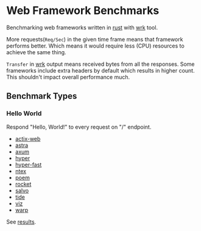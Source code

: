 # Web Framework Benchmarks

Benchmarking web frameworks written in [rust] with [wrk] tool.

More requests(`Req/Sec`) in the given time frame means that framework performs
better.  Which means it would require less (CPU) resources to achieve the same
thing.

`Transfer` in [wrk] output means received bytes from all the responses.
Some frameworks include extra headers by default which results in higher count.
This shouldn't impact overall performance much.

## Benchmark Types

### Hello World

Respond "Hello, World!" to every request on "/" endpoint.

- [actix-web](benchmark/hello-world/actix-web/src/main.rs)
- [astra](benchmark/hello-world/astra/src/main.rs)
- [axum](benchmark/hello-world/axum/src/main.rs)
- [hyper](benchmark/hello-world/hyper/src/main.rs)
- [hyper-fast](benchmark/hello-world/hyper-fast/src/main.rs)
- [ntex](benchmark/hello-world/ntex/src/main.rs)
- [poem](benchmark/hello-world/poem/src/main.rs)
- [rocket](benchmark/hello-world/rocket/src/main.rs)
- [salvo](benchmark/hello-world/salvo/src/main.rs)
- [tide](benchmark/hello-world/tide/src/main.rs)
- [viz](benchmark/hello-world/viz/src/main.rs)
- [warp](benchmark/hello-world/warp/src/main.rs)

See [results](result/hello-world-AMD-EPYC-7B13.md).

[wrk]: https://github.com/wg/wrk
[rust]: https://github.com/rust-lang/rust
